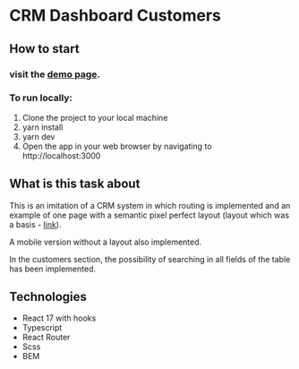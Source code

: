 # CRM Dashboard Customers

## How to start

### visit the [demo page](https://yuriy-khoptyanii.github.io/task_Dashboard).

### To run locally:

1. Clone the project to your local machine
2. yarn install
3. yarn dev
4. Open the app in your web browser by navigating to http://localhost:3000

## What is this task about

This is an imitation of a CRM system in which routing is implemented and an example of one page with a semantic pixel perfect layout
(layout which was a basis - [link](https://www.figma.com/file/Rya0Q6tjdeQA9iQe4BlGHl/CRM-Dashboard-Customers?type=design&node-id=0-1&t=cRGp0SvV9BZsNhS1-0)).

A mobile version without a layout also implemented.

In the customers section, the possibility of searching in all fields of the table has been implemented.

## Technologies

- React 17 with hooks
- Typescript
- React Router
- Scss
- BEM


